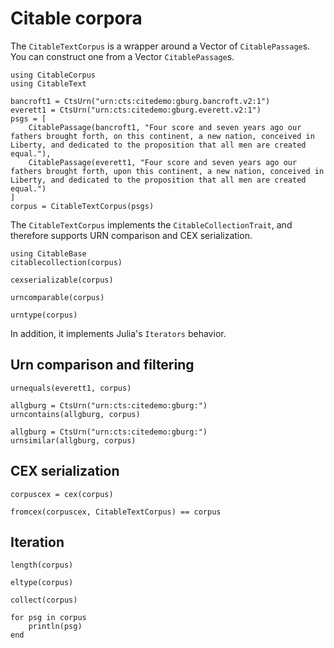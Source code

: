 # Citable corpora

The `CitableTextCorpus` is a wrapper around a Vector of `CitablePassage`s.  You can construct one from a Vector `CitablePassage`s.

```@example corp
using CitableCorpus
using CitableText

bancroft1 = CtsUrn("urn:cts:citedemo:gburg.bancroft.v2:1")
everett1 = CtsUrn("urn:cts:citedemo:gburg.everett.v2:1")
psgs = [
    CitablePassage(bancroft1, "Four score and seven years ago our fathers brought forth, on this continent, a new nation, conceived in Liberty, and dedicated to the proposition that all men are created equal."),
    CitablePassage(everett1, "Four score and seven years ago our fathers brought forth, upon this continent, a new nation, conceived in Liberty, and dedicated to the proposition that all men are created equal.")
]
corpus = CitableTextCorpus(psgs)
```

The `CitableTextCorpus` implements the `CitableCollectionTrait`, and therefore supports URN comparison and CEX serialization.

```@example corp
using CitableBase
citablecollection(corpus)
```
```@example corp
cexserializable(corpus)
```
```@example corp
urncomparable(corpus)
```

```@example corp
urntype(corpus)
```
In addition, it implements Julia's `Iterators` behavior.

## Urn comparison and filtering

```@example corp
urnequals(everett1, corpus)
```

```@example corp
allgburg = CtsUrn("urn:cts:citedemo:gburg:")
urncontains(allgburg, corpus)
```


```@example corp
allgburg = CtsUrn("urn:cts:citedemo:gburg:")
urnsimilar(allgburg, corpus)
```


## CEX serialization


```@example corp
corpuscex = cex(corpus)
```

```@example corp
fromcex(corpuscex, CitableTextCorpus) == corpus
```


 ## Iteration

```@example corp
length(corpus)
```

```@example corp
eltype(corpus)
```

```@example corp
collect(corpus)
```

```@example corp
for psg in corpus
    println(psg)
end
```